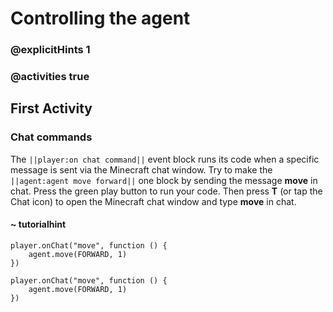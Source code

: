 # Controlling the agent

### @explicitHints 1

### @activities true

## First Activity

### Chat commands

The ``||player:on chat command||`` event block runs its code when a specific message is sent via the Minecraft chat window. Try to make the ``||agent:agent move forward||`` one block by sending the message **move** in chat.
Press the green play button to run your code. Then press **T** (or tap the Chat icon) to open the Minecraft chat window and type **move** in chat.

#### ~ tutorialhint

```blocks
player.onChat("move", function () {
    agent.move(FORWARD, 1)
})
```

```template
player.onChat("move", function () {
    agent.move(FORWARD, 1)
})
```
